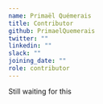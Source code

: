 ```yaml
---
name: Primaël Quémerais
title: Contributor
github: PrimaelQuemerais
twitter: ""
linkedin: ""
slack: ""
joining_date: ""
role: contributor
---
```


Still waiting for this
